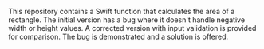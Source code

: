 This repository contains a Swift function that calculates the area of a rectangle.  The initial version has a bug where it doesn't handle negative width or height values. A corrected version with input validation is provided for comparison.  The bug is demonstrated and a solution is offered.